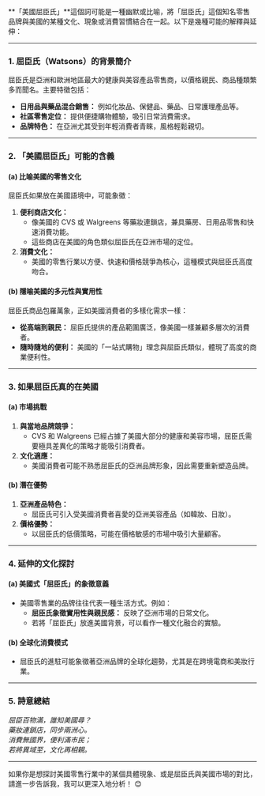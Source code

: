 **「美國屈臣氏」**這個詞可能是一種幽默或比喻，將「屈臣氏」這個知名零售品牌與美國的某種文化、現象或消費習慣結合在一起。以下是幾種可能的解釋與延伸：

---

### **1. 屈臣氏（Watsons）的背景簡介**
屈臣氏是亞洲和歐洲地區最大的健康與美容產品零售商，以價格親民、商品種類繁多而聞名。主要特徵包括：
- **日用品與藥品混合銷售：** 例如化妝品、保健品、藥品、日常護理產品等。
- **社區零售定位：** 提供便捷購物體驗，吸引日常消費需求。
- **品牌特色：** 在亞洲尤其受到年輕消費者青睞，風格輕鬆親切。

---

### **2. 「美國屈臣氏」可能的含義**
#### **(a) 比喻美國的零售文化**
屈臣氏如果放在美國語境中，可能象徵：
1. **便利商店文化：**
   - 像美國的 CVS 或 Walgreens 等藥妝連鎖店，兼具藥房、日用品零售和快速消費功能。
   - 這些商店在美國的角色類似屈臣氏在亞洲市場的定位。
2. **消費文化：**
   - 美國的零售行業以方便、快速和價格競爭為核心，這種模式與屈臣氏高度吻合。

#### **(b) 隱喻美國的多元性與實用性**
屈臣氏商品包羅萬象，正如美國消費者的多樣化需求一樣：
- **從高端到親民：** 屈臣氏提供的產品範圍廣泛，像美國一樣兼顧多層次的消費者。
- **隨時隨地的便利：** 美國的「一站式購物」理念與屈臣氏類似，體現了高度的商業便利性。

---

### **3. 如果屈臣氏真的在美國**
#### **(a) 市場挑戰**
1. **與當地品牌競爭：**
   - CVS 和 Walgreens 已經占據了美國大部分的健康和美容市場，屈臣氏需要極具差異化的策略才能吸引消費者。
2. **文化適應：**
   - 美國消費者可能不熟悉屈臣氏的亞洲品牌形象，因此需要重新塑造品牌。

#### **(b) 潛在優勢**
1. **亞洲產品特色：**
   - 屈臣氏可引入受美國消費者喜愛的亞洲美容產品（如韓妝、日妝）。
2. **價格優勢：**
   - 以屈臣氏的低價策略，可能在價格敏感的市場中吸引大量顧客。

---

### **4. 延伸的文化探討**
#### **(a) 美國式「屈臣氏」的象徵意義**
- 美國零售業的品牌往往代表一種生活方式。例如：
  - **屈臣氏象徵實用性與親民感：** 反映了亞洲市場的日常文化。
  - 若將「屈臣氏」放進美國背景，可以看作一種文化融合的實驗。

#### **(b) 全球化消費模式**
- 屈臣氏的進駐可能象徵著亞洲品牌的全球化趨勢，尤其是在跨境電商和美妝行業。

---

### **5. 詩意總結**
_屈臣百物滿，誰知美國尋？  
藥妝連鎖店，同步兩洲心。  
消費無國界，便利滿市民；  
若將異域至，文化再相親。_

---

如果你是想探討美國零售行業中的某個具體現象、或是屈臣氏與美國市場的對比，請進一步告訴我，我可以更深入地分析！ 😊
